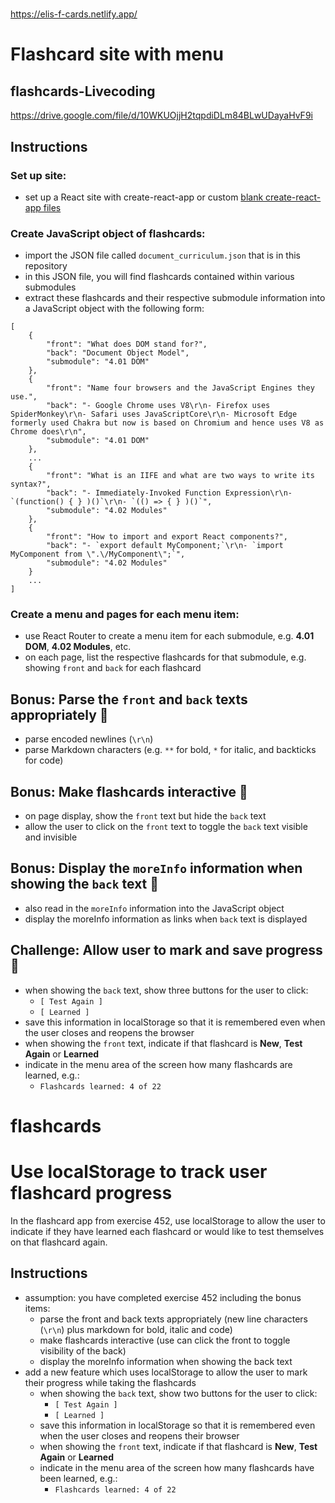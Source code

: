 #
https://elis-f-cards.netlify.app/

# Flashcard site with menu

## flashcards-Livecoding
https://drive.google.com/file/d/10WKUOjjH2tqpdiDLm84BLwUDayaHvF9i

## Instructions

### Set up site:

- set up a React site with create-react-app or custom [blank create-react-app files](https://github.com/edwardtanguay/blankcra)

### Create JavaScript object of flashcards:

- import the JSON file called `document_curriculum.json` that is in this repository
- in this JSON file, you will find flashcards contained within various submodules
- extract these flashcards and their respective submodule information into a JavaScript object with the following form:

```
[
	{
		"front": "What does DOM stand for?",
		"back": "Document Object Model",
		"submodule": "4.01 DOM"
	},
	{
		"front": "Name four browsers and the JavaScript Engines they use.",
		"back": "- Google Chrome uses V8\r\n- Firefox uses SpiderMonkey\r\n- Safari uses JavaScriptCore\r\n- Microsoft Edge formerly used Chakra but now is based on Chromium and hence uses V8 as Chrome does\r\n",
		"submodule": "4.01 DOM"
	},
	...
	{
		"front": "What is an IIFE and what are two ways to write its syntax?",
		"back": "- Immediately-Invoked Function Expression\r\n- `(function() { } )()`\r\n- `(() => { } )()`",
		"submodule": "4.02 Modules"
	},
	{
		"front": "How to import and export React components?",
		"back": "- `export default MyComponent;`\r\n- `import MyComponent from \".\/MyComponent\";`",
		"submodule": "4.02 Modules"
	}
	...
]

```

### Create a menu and pages for each menu item:

- use React Router to create a menu item for each submodule, e.g. **4.01 DOM**, **4.02 Modules**, etc.
- on each page, list the respective flashcards for that submodule, e.g. showing `front` and `back` for each flashcard

## Bonus: Parse the `front` and `back` texts appropriately 🥇

- parse encoded newlines (`\r\n`)
- parse Markdown characters (e.g. `**` for bold, `*` for italic, and backticks for code)

## Bonus: Make flashcards interactive 🥇

- on page display, show the `front` text but hide the `back` text 
- allow the user to click on the `front` text to toggle the `back` text visible and invisible

## Bonus: Display the `moreInfo` information when showing the `back` text 🥇

- also read in the `moreInfo` information into the JavaScript object
- display the moreInfo information as links when `back` text is displayed

## Challenge: Allow user to mark and save progress 💪

- when showing the `back` text, show three buttons for the user to click:
    - `[ Test Again ]`
    - `[ Learned ]`
- save this information in localStorage so that it is remembered even when the user closes and reopens the browser
- when showing the `front` text, indicate if that flashcard is **New**, **Test Again** or **Learned**
- indicate in the menu area of the screen how many flashcards are learned, e.g.:
    - `Flashcards learned: 4 of 22`

# flashcards

# Use localStorage to track user flashcard progress

In the flashcard app from exercise 452, use localStorage to allow the user to indicate if they have learned each flashcard or would like to test themselves on that flashcard again.

## Instructions

- assumption: you have completed exercise 452 including the bonus items:
  - parse the front and back texts appropriately (new line characters (`\r\n`) plus markdown for bold, italic and code)
  - make flashcards interactive (use can click the front to toggle visibility of the back)
  - display the moreInfo information when showing the back text 
- add a new feature which uses localStorage to allow the user to mark their progress while taking the flashcards
    - when showing the `back` text, show two buttons for the user to click:
        - `[ Test Again ]`
        - `[ Learned ]`
    - save this information in localStorage so that it is remembered even when the user closes and reopens their browser
    - when showing the `front` text, indicate if that flashcard is **New**, **Test Again** or **Learned**
    - indicate in the menu area of the screen how many flashcards have been learned, e.g.:
        - `Flashcards learned: 4 of 22`
